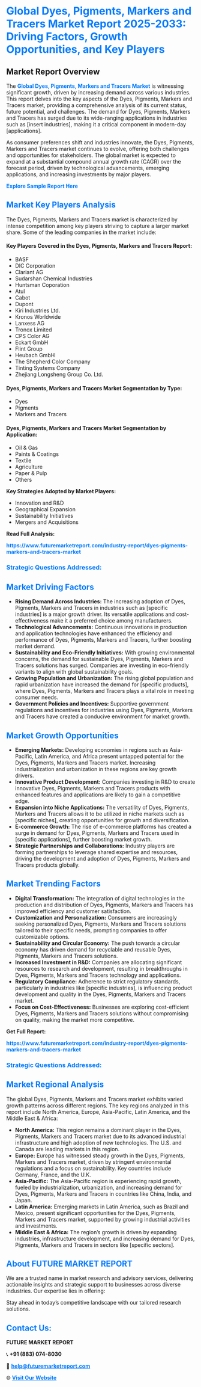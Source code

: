 <h1 style="color: #007BFF;">Global Dyes, Pigments, Markers and Tracers Market Report 2025-2033: Driving Factors, Growth Opportunities, and Key Players</h1>

<section id="overview">
<h2>Market Report Overview</h2>
<p>The <a href="https://www.futuremarketreport.com/industry-report/dyes-pigments-markers-and-tracers-market" style="color: #007BFF; text-decoration: none;"><strong>Global Dyes, Pigments, Markers and Tracers Market</strong></a> is witnessing significant growth, driven by increasing demand across various industries. This report delves into the key aspects of the Dyes, Pigments, Markers and Tracers market, providing a comprehensive analysis of its current status, future potential, and challenges. The demand for Dyes, Pigments, Markers and Tracers has surged due to its wide-ranging applications in industries such as [insert industries], making it a critical component in modern-day [applications].</p>
<p>As consumer preferences shift and industries innovate, the Dyes, Pigments, Markers and Tracers market continues to evolve, offering both challenges and opportunities for stakeholders. The global market is expected to expand at a substantial compound annual growth rate (CAGR) over the forecast period, driven by technological advancements, emerging applications, and increasing investments by major players.</p>
</section>

<section id="overview">
<p><a href="https://www.futuremarketreport.com/request-sample/reportId=59980" style="color: #007BFF; text-decoration: none;"><strong>Explore Sample Report Here</strong></a></p>
</section>

<section id="key-players">
<h2 style="color: #007BFF;">Market Key Players Analysis</h2>
<p>The Dyes, Pigments, Markers and Tracers market is characterized by intense competition among key players striving to capture a larger market share. Some of the leading companies in the market include:</p>
<h4>Key Players Covered in the Dyes, Pigments, Markers and Tracers Report:</h4>
<ul><li>BASF</li><li>DIC Corporation</li><li>Clariant AG</li><li>Sudarshan Chemical Industries</li><li>Huntsman Coporation</li><li>Atul</li><li>Cabot</li><li>Dupont</li><li>Kiri Industries Ltd.</li><li>Kronos Worldwide</li><li>Lanxess AG</li><li>Tronox Limited</li><li>CPS Color AG</li><li>Eckart GmbH</li><li>Flint Group</li><li>Heubach GmbH</li><li>The Shepherd Color Company</li><li>Tinting Systems Company</li><li>Zhejiang Longsheng Group Co. Ltd.</li></ul>
<h4>Dyes, Pigments, Markers and Tracers Market Segmentation by Type:</h4>
<ul><li>Dyes</li><li>Pigments</li><li>Markers and Tracers</li></ul>

<h4>Dyes, Pigments, Markers and Tracers Market Segmentation by Application:</h4>
<ul><li>Oil &amp; Gas</li><li>Paints &amp; Coatings</li><li>Textile</li><li>Agriculture</li><li>Paper &amp; Pulp</li><li>Others</li></ul>
<p><strong>Key Strategies Adopted by Market Players:</strong></p>
<ul>
<li>Innovation and R&D</li>
<li>Geographical Expansion</li>
<li>Sustainability Initiatives</li>
<li>Mergers and Acquisitions</li>
</ul>
</section>

<section>
<p><strong>Read Full Analysis: </strong></p><a href="https://www.futuremarketreport.com/industry-report/dyes-pigments-markers-and-tracers-market" style="color: #007BFF; text-decoration: none;"><strong>https://www.futuremarketreport.com/industry-report/dyes-pigments-markers-and-tracers-market</strong></a>
<h3 style="color: #007BFF;">Strategic Questions Addressed:</h3>
</section>

<section id="driving-factors">
<h2 style="color: #007BFF;">Market Driving Factors</h2>
<ul>
<li><strong>Rising Demand Across Industries:</strong> The increasing adoption of Dyes, Pigments, Markers and Tracers in industries such as [specific industries] is a major growth driver. Its versatile applications and cost-effectiveness make it a preferred choice among manufacturers.</li>
<li><strong>Technological Advancements:</strong> Continuous innovations in production and application technologies have enhanced the efficiency and performance of Dyes, Pigments, Markers and Tracers, further boosting market demand.</li>
<li><strong>Sustainability and Eco-Friendly Initiatives:</strong> With growing environmental concerns, the demand for sustainable Dyes, Pigments, Markers and Tracers solutions has surged. Companies are investing in eco-friendly variants to align with global sustainability goals.</li>
<li><strong>Growing Population and Urbanization:</strong> The rising global population and rapid urbanization have increased the demand for [specific products], where Dyes, Pigments, Markers and Tracers plays a vital role in meeting consumer needs.</li>
<li><strong>Government Policies and Incentives:</strong> Supportive government regulations and incentives for industries using Dyes, Pigments, Markers and Tracers have created a conducive environment for market growth.</li>
</ul>
</section>

<section id="growth-opportunities">
<h2 style="color: #007BFF;">Market Growth Opportunities</h2>
<ul>
<li><strong>Emerging Markets:</strong> Developing economies in regions such as Asia-Pacific, Latin America, and Africa present untapped potential for the Dyes, Pigments, Markers and Tracers market. Increasing industrialization and urbanization in these regions are key growth drivers.</li>
<li><strong>Innovative Product Development:</strong> Companies investing in R&D to create innovative Dyes, Pigments, Markers and Tracers products with enhanced features and applications are likely to gain a competitive edge.</li>
<li><strong>Expansion into Niche Applications:</strong> The versatility of Dyes, Pigments, Markers and Tracers allows it to be utilized in niche markets such as [specific niches], creating opportunities for growth and diversification.</li>
<li><strong>E-commerce Growth:</strong> The rise of e-commerce platforms has created a surge in demand for Dyes, Pigments, Markers and Tracers used in [specific applications], further boosting market growth.</li>
<li><strong>Strategic Partnerships and Collaborations:</strong> Industry players are forming partnerships to leverage shared expertise and resources, driving the development and adoption of Dyes, Pigments, Markers and Tracers products globally.</li>
</ul>
</section>

<section id="trending-factors">
<h2 style="color: #007BFF;">Market Trending Factors</h2>
<ul>
<li><strong>Digital Transformation:</strong> The integration of digital technologies in the production and distribution of Dyes, Pigments, Markers and Tracers has improved efficiency and customer satisfaction.</li>
<li><strong>Customization and Personalization:</strong> Consumers are increasingly seeking personalized Dyes, Pigments, Markers and Tracers solutions tailored to their specific needs, prompting companies to offer customizable options.</li>
<li><strong>Sustainability and Circular Economy:</strong> The push towards a circular economy has driven demand for recyclable and reusable Dyes, Pigments, Markers and Tracers solutions.</li>
<li><strong>Increased Investment in R&D:</strong> Companies are allocating significant resources to research and development, resulting in breakthroughs in Dyes, Pigments, Markers and Tracers technology and applications.</li>
<li><strong>Regulatory Compliance:</strong> Adherence to strict regulatory standards, particularly in industries like [specific industries], is influencing product development and quality in the Dyes, Pigments, Markers and Tracers market.</li>
<li><strong>Focus on Cost-Effectiveness:</strong> Businesses are exploring cost-efficient Dyes, Pigments, Markers and Tracers solutions without compromising on quality, making the market more competitive.</li>
</ul>
</section>

<section>
<p><strong>Get Full Report: </strong></p><a href="https://www.futuremarketreport.com/industry-report/dyes-pigments-markers-and-tracers-market" style="color: #007BFF; text-decoration: none;"><strong>https://www.futuremarketreport.com/industry-report/dyes-pigments-markers-and-tracers-market</strong></a>
<h3 style="color: #007BFF;">Strategic Questions Addressed:</h3>
</section>


<section id="regional-analysis">
<h2 style="color: #007BFF;">Market Regional Analysis</h2>
<p>The global Dyes, Pigments, Markers and Tracers market exhibits varied growth patterns across different regions. The key regions analyzed in this report include North America, Europe, Asia-Pacific, Latin America, and the Middle East & Africa:</p>
<ul>
<li><strong>North America:</strong> This region remains a dominant player in the Dyes, Pigments, Markers and Tracers market due to its advanced industrial infrastructure and high adoption of new technologies. The U.S. and Canada are leading markets in this region.</li>
<li><strong>Europe:</strong> Europe has witnessed steady growth in the Dyes, Pigments, Markers and Tracers market, driven by stringent environmental regulations and a focus on sustainability. Key countries include Germany, France, and the U.K.</li>
<li><strong>Asia-Pacific:</strong> The Asia-Pacific region is experiencing rapid growth, fueled by industrialization, urbanization, and increasing demand for Dyes, Pigments, Markers and Tracers in countries like China, India, and Japan.</li>
<li><strong>Latin America:</strong> Emerging markets in Latin America, such as Brazil and Mexico, present significant opportunities for the Dyes, Pigments, Markers and Tracers market, supported by growing industrial activities and investments.</li>
<li><strong>Middle East & Africa:</strong> The region’s growth is driven by expanding industries, infrastructure development, and increasing demand for Dyes, Pigments, Markers and Tracers in sectors like [specific sectors].</li>
</ul>
</section>

<footer>
<h2 style="color: #007BFF;">About FUTURE MARKET REPORT</h2>
<p>We are a trusted name in market research and advisory services, delivering actionable insights and strategic support to businesses across diverse industries. Our expertise lies in offering:</p>

<p>Stay ahead in today’s competitive landscape with our tailored research solutions.</p>

<h2 style="color: #007BFF;">Contact Us:</h2>
<p><strong>FUTURE MARKET REPORT</strong></p>
<p>📞 <strong>+91 (883) 074-8030</strong></p>
<p>📧 <strong><a href="mailto:help@futuremarketreport.com" style="color: #007BFF;">help@futuremarketreport.com</a></strong></p>
<p>🌐 <strong><a href="https://www.futuremarketreport.com/" style="color: #007BFF;">Visit Our Website</a></strong></p>
</footer>